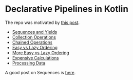 # Declarative Pipelines in Kotlin

The repo was motivated by [this post](https://medium.com/@desaismital/declarative-pipelines-in-kotlin-b9e18e77f2c5).

* [Sequences and Yields](src/main/kotlin/org/athenian/SequencesAndYields.kt)
* [Collection Operations](src/main/kotlin/org/athenian/CollectionOperations.kt)
* [Chained Operations](src/main/kotlin/org/athenian/ChainedOperations.kt)
* [Easy vs Lazy Ordering](src/main/kotlin/org/athenian/EvaluationOrdering.kt)
* [More Easy vs Lazy Ordering](src/main/kotlin/org/athenian/MoreEvaluationOrdering.kt)
* [Expensive Calculations](src/main/kotlin/org/athenian/ExpensiveCalculations.kt)
* [Processing Data](src/main/kotlin/org/athenian/LogReader.kt)

A good post on Sequences is [here](https://blog.kotlin-academy.com/effective-kotlin-use-sequence-for-bigger-collections-with-more-than-one-processing-step-649a15bb4bf).

